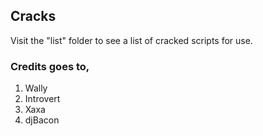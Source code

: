 ## Cracks
Visit the "list" folder to see a list of cracked scripts for use.
<br>

### Credits goes to, 
1. Wally
2. Introvert
3. Xaxa
4. djBacon
